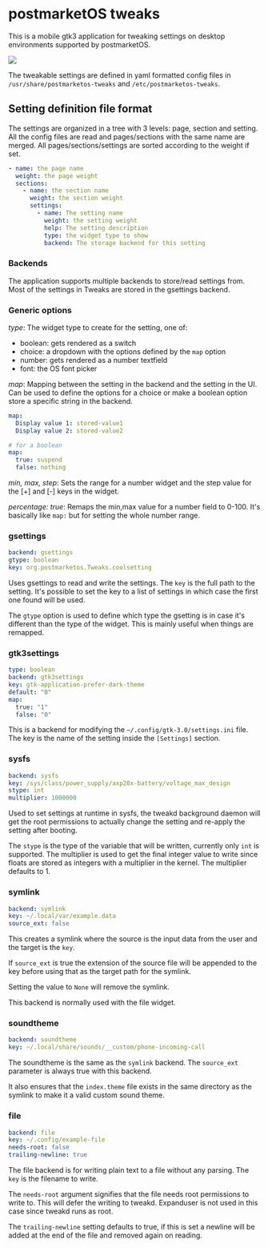 # postmarketOS tweaks

This is a mobile gtk3 application for tweaking settings on desktop environments supported by postmarketOS. 

![](https://brixitcdn.net/metainfo/tweaks.png)

The tweakable settings are defined in yaml formatted config files in `/usr/share/postmarketos-tweaks` and
`/etc/postmarketos-tweaks`.

## Setting definition file format

The settings are organized in a tree with 3 levels: page, section and setting. All the config files are read and
pages/sections with the same name are merged. All pages/sections/settings are sorted according to the weight if set.

```yaml
- name: the page name
  weight: the page weight
  sections:
    - name: the section name
      weight: the section weight
      settings:
        - name: The setting name
          weight: the setting weight
          help: The setting description
          type: the widget type to show
          backend: The storage backend for this setting
```

### Backends

The application supports multiple backends to store/read settings from. Most of the settings in Tweaks are stored in the
gsettings backend.

### Generic options

*type*: The widget type to create for the setting, one of:

* boolean: gets rendered as a switch
* choice: a dropdown with the options defined by the `map` option
* number: gets rendered as a number textfield
* font: the OS font picker

*map*: Mapping between the setting in the backend and the setting in the UI. Can be used to define the options for a
choice or make a boolean option store a specific string in the backend.

```yaml
map:
  Display value 1: stored-value1
  Display value 2: stored-value2

# for a boolean
map:
  true: suspend
  false: nothing
```

*min, max, step*: Sets the range for a number widget and the step value for the [+] and [-] keys in the widget.

*percentage: true*: Remaps the min,max value for a number field to 0-100. It's basically like `map:` but for setting
the whole number range.

### gsettings

```yaml
backend: gsettings
gtype: boolean
key: org.postmarketos.Tweaks.coolsetting
```

Uses gsettings to read and write the settings. The `key` is the full path to the setting. It's possible to set the key
to a list of settings in which case the first one found will be used.

The `gtype` option is used to define which type the gsetting is in case it's different than the type of the widget. This
is mainly useful when things are remapped.

### gtk3settings

```yaml
type: boolean
backend: gtk3settings
key: gtk-application-prefer-dark-theme
default: "0"
map:
  true: "1"
  false: "0"
```

This is a backend for modifying the `~/.config/gtk-3.0/settings.ini` file. The key is the name of the setting inside the 
`[Settings]` section.

### sysfs

```yaml
backend: sysfs
key: /sys/class/power_supply/axp20x-battery/voltage_max_design
stype: int
multiplier: 1000000
```

Used to set settings at runtime in sysfs, the tweakd background daemon will get the root permissions to actually change
the setting and re-apply the setting after booting.

The `stype` is the type of the variable that will be written, currently only `int` is supported. The multiplier is used
to get the final integer value to write since floats are stored as integers with a multiplier in the kernel. The multiplier
defaults to 1.

### symlink

```yaml
backend: symlink
key: ~/.local/var/example.data
source_ext: false
```

This creates a symlink where the source is the input data from the user and the target is the `key`.

If `source_ext` is true the extension of the source file will be appended to the key before using that as the target
path for the symlink.

Setting the value to `None` will remove the symlink.

This backend is normally used with the file widget.

### soundtheme

```yaml
backend: soundtheme
key: ~/.local/share/sounds/__custom/phone-incoming-call
```

The soundtheme is the same as the `symlink` backend. The `source_ext` parameter is always true with this backend.

It also ensures that the `index.theme` file exists in the same directory as the symlink to make it a valid custom sound
theme.

### file

```yaml
backend: file
key: ~/.config/example-file
needs-root: false
trailing-newline: true
```

The file backend is for writing plain text to a file without any parsing. The `key` is the filename to write.

The `needs-root` argument signifies that the file needs root permissions to write to. This will defer the writing to
tweakd. Expanduser is not used in this case since tweakd runs as root.

The `trailing-newline` setting defaults to true, if this is set a newline will be added at the end of the file and
removed again on reading.